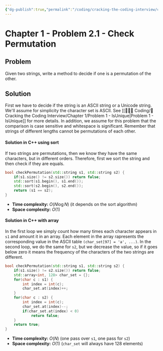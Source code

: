 ```yaml
---
{"dg-publish":true,"permalink":"/coding/cracking-the-coding-interview/chapter-1/problem-2-1-check-permutation/","created":"2022-08-04T16:45:33.167+02:00","updated":"2023-01-24T11:51:11.507+01:00"}
---
```


# Chapter 1 - Problem 2.1 - Check Permutation
## Problem
Given two strings, write a method to decide if one is a permutation of the other.

## Solution
First we have to decide if the string is an ASCII string or a Unicode string. We'II assume for simplicity the character set is ASCII. See [[👨🏼‍💻 Coding/📝 Cracking the Coding Interview/Chapter 1/Problem 1 - IsUnique\|Problem 1 - IsUnique]] for more details.
In addition, we assume for this problem that the comparison is case sensitive and whitespace is significant.
Remember that strings of different lengths cannot be permutations of each other.
#### Solution in C++ using sort
lf two strings are permutations, then we know they have the same characters, but in different orders.
Therefore, first we sort the string and then check if they are equals.
```cpp
bool checkPermutation(std::string s1, std::string s2) {  
    if(s1.size() != s2.size()) return false;  
    std::sort(s1.begin(), s1.end());  
    std::sort(s2.begin(), s2.end());  
    return (s1 == s2);  
}
```
- **Time complexity:** $O(N\log N)$ (it depends on the sort algorithm)
- **Space complexity:** $O(1)$

#### Solution in C++ with array
In the first loop we simply count how many times each character appears in `s1` and amount it in an array. Each element in the array rapresents the corresponding value in the ASCII table `(char_set[97] = 'a', ...)`.
In the second loop, we do the same for `s2`, but we decrease the value, so if it goes below zero it means the frequency of the characters of the two strings are different.

```cpp
bool checkPermutation(std::string s1, std::string s2) {  
    if(s1.size() != s2.size()) return false;  
    std::array<int, 128> char_set = {};  
    for(char c : s1) {  
        int index = int(c);  
        char_set.at(index)++;  
    }  
    for(char c : s2) {  
        int index = int(c);  
        char_set.at(index)--;  
        if(char_set.at(index) < 0)  
            return false;  
    }  
    return true;  
}
```
- **Time complexity:** $O(N)$ (one pass over `s1`, one pass for `s2`)
- **Space complexity:** $O(1)$ (`char_set` will always have 128 elements)